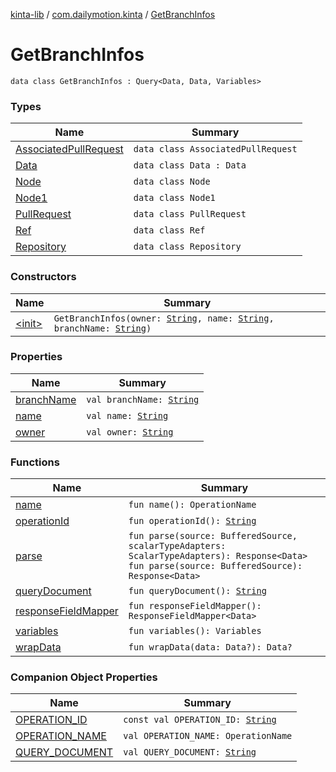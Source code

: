 [kinta-lib](../../index.md) / [com.dailymotion.kinta](../index.md) / [GetBranchInfos](./index.md)

# GetBranchInfos

`data class GetBranchInfos : Query<Data, Data, Variables>`

### Types

| Name | Summary |
|---|---|
| [AssociatedPullRequest](-associated-pull-request/index.md) | `data class AssociatedPullRequest` |
| [Data](-data/index.md) | `data class Data : Data` |
| [Node](-node/index.md) | `data class Node` |
| [Node1](-node1/index.md) | `data class Node1` |
| [PullRequest](-pull-request/index.md) | `data class PullRequest` |
| [Ref](-ref/index.md) | `data class Ref` |
| [Repository](-repository/index.md) | `data class Repository` |

### Constructors

| Name | Summary |
|---|---|
| [&lt;init&gt;](-init-.md) | `GetBranchInfos(owner: `[`String`](https://kotlinlang.org/api/latest/jvm/stdlib/kotlin/-string/index.html)`, name: `[`String`](https://kotlinlang.org/api/latest/jvm/stdlib/kotlin/-string/index.html)`, branchName: `[`String`](https://kotlinlang.org/api/latest/jvm/stdlib/kotlin/-string/index.html)`)` |

### Properties

| Name | Summary |
|---|---|
| [branchName](branch-name.md) | `val branchName: `[`String`](https://kotlinlang.org/api/latest/jvm/stdlib/kotlin/-string/index.html) |
| [name](name.md) | `val name: `[`String`](https://kotlinlang.org/api/latest/jvm/stdlib/kotlin/-string/index.html) |
| [owner](owner.md) | `val owner: `[`String`](https://kotlinlang.org/api/latest/jvm/stdlib/kotlin/-string/index.html) |

### Functions

| Name | Summary |
|---|---|
| [name](name.md) | `fun name(): OperationName` |
| [operationId](operation-id.md) | `fun operationId(): `[`String`](https://kotlinlang.org/api/latest/jvm/stdlib/kotlin/-string/index.html) |
| [parse](parse.md) | `fun parse(source: BufferedSource, scalarTypeAdapters: ScalarTypeAdapters): Response<Data>`<br>`fun parse(source: BufferedSource): Response<Data>` |
| [queryDocument](query-document.md) | `fun queryDocument(): `[`String`](https://kotlinlang.org/api/latest/jvm/stdlib/kotlin/-string/index.html) |
| [responseFieldMapper](response-field-mapper.md) | `fun responseFieldMapper(): ResponseFieldMapper<Data>` |
| [variables](variables.md) | `fun variables(): Variables` |
| [wrapData](wrap-data.md) | `fun wrapData(data: Data?): Data?` |

### Companion Object Properties

| Name | Summary |
|---|---|
| [OPERATION_ID](-o-p-e-r-a-t-i-o-n_-i-d.md) | `const val OPERATION_ID: `[`String`](https://kotlinlang.org/api/latest/jvm/stdlib/kotlin/-string/index.html) |
| [OPERATION_NAME](-o-p-e-r-a-t-i-o-n_-n-a-m-e.md) | `val OPERATION_NAME: OperationName` |
| [QUERY_DOCUMENT](-q-u-e-r-y_-d-o-c-u-m-e-n-t.md) | `val QUERY_DOCUMENT: `[`String`](https://kotlinlang.org/api/latest/jvm/stdlib/kotlin/-string/index.html) |
